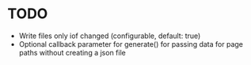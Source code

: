# TODO

- Write files only iof changed (configurable, default: true)
- Optional callback parameter for generate() for passing data for page paths without creating a json file
